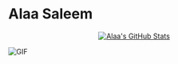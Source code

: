 # Alaa Saleem

<div align="center">

[![Alaa's GitHub Stats](https://github-readme-stats.vercel.app/api?username=alaasaleem&show_icons=true&theme=radical&hide_border=true&bg_color=000000&text_color=FFFFFF&icon_color=FF69B4&title_color=FF69B4)](https://github.com/alaasaleem)

</div>

![GIF](https://media.tenor.com/ITc1hNBSH_wAAAAd/coding-typing.gif)

